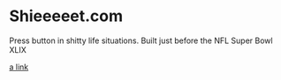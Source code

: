 # Shieeeeet.com

Press button in shitty life situations. Built just before the NFL Super Bowl XLIX

[a link](https://shieeeeet.com)
